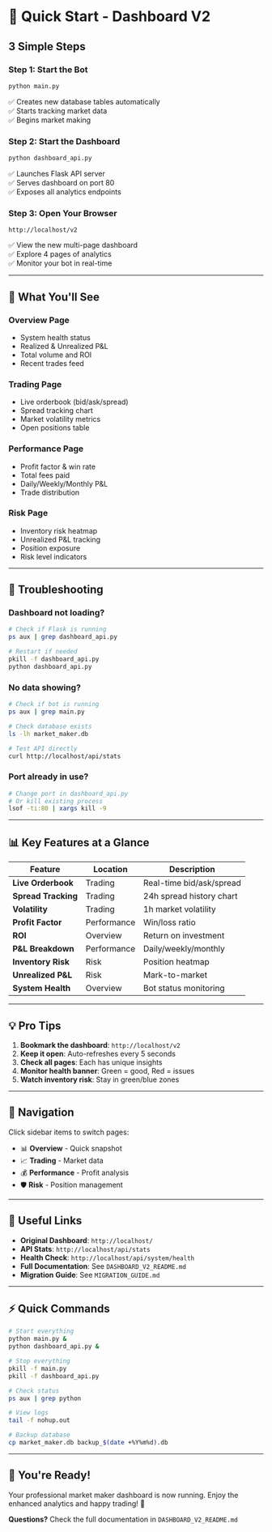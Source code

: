 # 🚀 Quick Start - Dashboard V2

## 3 Simple Steps

### Step 1: Start the Bot
```bash
python main.py
```
✅ Creates new database tables automatically  
✅ Starts tracking market data  
✅ Begins market making  

### Step 2: Start the Dashboard
```bash
python dashboard_api.py
```
✅ Launches Flask API server  
✅ Serves dashboard on port 80  
✅ Exposes all analytics endpoints  

### Step 3: Open Your Browser
```
http://localhost/v2
```
✅ View the new multi-page dashboard  
✅ Explore 4 pages of analytics  
✅ Monitor your bot in real-time  

---

## 🎯 What You'll See

### Overview Page
- System health status
- Realized & Unrealized P&L
- Total volume and ROI
- Recent trades feed

### Trading Page
- Live orderbook (bid/ask/spread)
- Spread tracking chart
- Market volatility metrics
- Open positions table

### Performance Page
- Profit factor & win rate
- Total fees paid
- Daily/Weekly/Monthly P&L
- Trade distribution

### Risk Page
- Inventory risk heatmap
- Unrealized P&L tracking
- Position exposure
- Risk level indicators

---

## 🔧 Troubleshooting

### Dashboard not loading?
```bash
# Check if Flask is running
ps aux | grep dashboard_api.py

# Restart if needed
pkill -f dashboard_api.py
python dashboard_api.py
```

### No data showing?
```bash
# Check if bot is running
ps aux | grep main.py

# Check database exists
ls -lh market_maker.db

# Test API directly
curl http://localhost/api/stats
```

### Port already in use?
```bash
# Change port in dashboard_api.py
# Or kill existing process
lsof -ti:80 | xargs kill -9
```

---

## 📊 Key Features at a Glance

| Feature | Location | Description |
|---------|----------|-------------|
| **Live Orderbook** | Trading | Real-time bid/ask/spread |
| **Spread Tracking** | Trading | 24h spread history chart |
| **Volatility** | Trading | 1h market volatility |
| **Profit Factor** | Performance | Win/loss ratio |
| **ROI** | Overview | Return on investment |
| **P&L Breakdown** | Performance | Daily/weekly/monthly |
| **Inventory Risk** | Risk | Position heatmap |
| **Unrealized P&L** | Risk | Mark-to-market |
| **System Health** | Overview | Bot status monitoring |

---

## 💡 Pro Tips

1. **Bookmark the dashboard**: `http://localhost/v2`
2. **Keep it open**: Auto-refreshes every 5 seconds
3. **Check all pages**: Each has unique insights
4. **Monitor health banner**: Green = good, Red = issues
5. **Watch inventory risk**: Stay in green/blue zones

---

## 🎨 Navigation

Click sidebar items to switch pages:
- 📊 **Overview** - Quick snapshot
- 📈 **Trading** - Market data
- 💰 **Performance** - Profit analysis
- 🛡️ **Risk** - Position management

---

## 🔗 Useful Links

- **Original Dashboard**: `http://localhost/`
- **API Stats**: `http://localhost/api/stats`
- **Health Check**: `http://localhost/api/system/health`
- **Full Documentation**: See `DASHBOARD_V2_README.md`
- **Migration Guide**: See `MIGRATION_GUIDE.md`

---

## ⚡ Quick Commands

```bash
# Start everything
python main.py &
python dashboard_api.py &

# Stop everything
pkill -f main.py
pkill -f dashboard_api.py

# Check status
ps aux | grep python

# View logs
tail -f nohup.out

# Backup database
cp market_maker.db backup_$(date +%Y%m%d).db
```

---

## 🎉 You're Ready!

Your professional market maker dashboard is now running. Enjoy the enhanced analytics and happy trading! 🚀

**Questions?** Check the full documentation in `DASHBOARD_V2_README.md`

